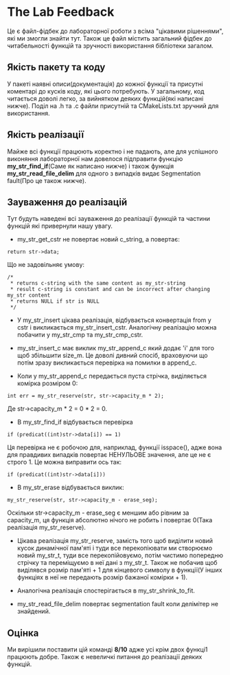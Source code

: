 # The Lab Feedback

Це є файл-фідбек до лабораторної роботи з всіма "цікавими рішеннями", які ми змогли знайти тут.
Також це файл містить загальний фідбек до читабельності функцій та зручності використання бібліотеки загалом.

## Якість пакету та коду

У пакеті наявні описи(документація) до кожної функції та присутні коментарі до кусків коду, які цього потребують. У загальному, код читається доволі легко, за вийнятком деяких функцій(які написані нижче). Поділ на .h та .c файли присутній та CMakeLists.txt зручний для використання.

## Якість реалізації

Майже всі функції працюють коректно і не падають, але для успішного виконяння лабораторної нам довелося підправити функцію **my_str_find_if**(Саме як написано нижче) і також функція **my_str_read_file_delim** для одного з випадків видає Segmentation fault(Про це також нижче).

## Зауваження до реалізацій

Тут будуть наведені всі зауваження до реалізації функцій та частини функцій які привернули нашу увагу.

- my_str_get_cstr не повертає новий c_string, а повертає:
```
return str->data;
```
Що не задовільняє умову:
```
/*
 * returns c-string with the same content as my_str-string
 * result c-string is constant and can be incorrect after changing my_str content
 * returns NULL if str is NULL
 */
```

- У my_str_insert цікава реалізація, відбувається конвертація from у cstr і викликається my_str_insert_cstr. Аналогічну реалізацію можна побачити у my_str_cmp та my_str_cmp_cstr.

- my_str_insert_c має виклик my_str_append_c який додає 'i' для того щоб збільшити size_m. Це доволі дивний спосіб, враховуючи що потім зразу викликається перевірка на помилки в append_с.

- Коли у my_str_append_c передається пуста стрічка, виділяється комірка розміром 0:
```
int err = my_str_reserve(str, str->capacity_m * 2);
```
Де str->capacity_m * 2 = 0 * 2 = 0.

- В my_str_find_if відбувається перевірка 
```
if (predicat((int)str->data[i]) == 1)
```
Ця перевірка не є робочою для, наприклад, функції isspace(), адже вона для правдивих випадків повертає НЕНУЛЬОВЕ значення, але це не є строго 1. Це можна виправити ось так:
```
if (predicat((int)str->data[i]))
```
- В my_str_erase відбувається виклик:
```
my_str_reserve(str, str->capacity_m - erase_seg);
```
Оскільки str->capacity_m - erase_seg є меншим або рівним за capacity_m, ця функція абсолютно нічого не робить і повертає 0(Така реалізація my_str_reserve).

- Цікава реалізація my_str_reserve, замість того щоб виділити новий кусок динамічної пам'яті і туди все перекопіювати ми створюємо новий my_str_t, туди все перекопійовуємо, потім чистимо попередню стрічку та переміщуємо в неї дані з my_str_t. Також не побачив щоб виділявся розмір пам'яті + 1 для кінцевого символу в функції(У інших функціях в неї не передають розмір бажаної комірки + 1).
- Аналогічна реалізація спостерігається  в my_str_shrink_to_fit.

- my_str_read_file_delim повертає segmentation fault коли делімітер не знайдений.

## Оцінка

Ми вирішили поставити цій команді **8/10** адже усі крім двох функці1 працюють добре. Також є невеличкі питання до реалізації деяких функцій.
